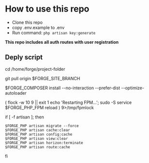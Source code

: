 # How to use this repo

- Clone this repo
- copy .env.example to .env
- Run command: `php artisan key:generate`

**This repo includes all auth routes with user registration**

## Deply script

cd /home/forge/project-folder

git pull origin $FORGE_SITE_BRANCH

$FORGE_COMPOSER install --no-interaction --prefer-dist --optimize-autoloader

( flock -w 10 9 || exit 1
    echo 'Restarting FPM...'; sudo -S service $FORGE_PHP_FPM reload ) 9>/tmp/fpmlock

if [ -f artisan ]; then

    $FORGE_PHP artisan migrate --force
    $FORGE_PHP artisan cache:clear
    $FORGE_PHP artisan config:cache
    $FORGE_PHP artisan view:clear
    $FORGE_PHP artisan horizon:terminate
    $FORGE_PHP artisan route:cache

fi
